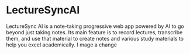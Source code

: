 # LectureSyncAI
LectureSync AI is a note-taking progressive web app powered by AI to go beyond just taking notes. Its main feature is to record lectures, transcribe them, and use that material to create notes and various study materials to help you excel academically. I mage a change
